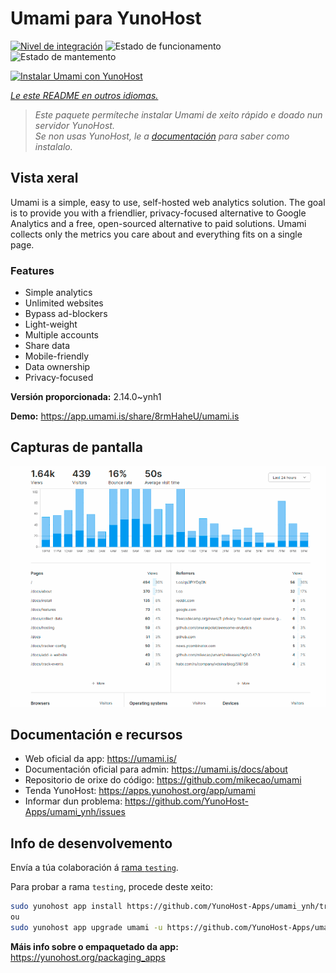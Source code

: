 <!--
NOTA: Este README foi creado automáticamente por <https://github.com/YunoHost/apps/tree/master/tools/readme_generator>
NON debe editarse manualmente.
-->

# Umami para YunoHost

[![Nivel de integración](https://dash.yunohost.org/integration/umami.svg)](https://ci-apps.yunohost.org/ci/apps/umami/) ![Estado de funcionamento](https://ci-apps.yunohost.org/ci/badges/umami.status.svg) ![Estado de mantemento](https://ci-apps.yunohost.org/ci/badges/umami.maintain.svg)

[![Instalar Umami con YunoHost](https://install-app.yunohost.org/install-with-yunohost.svg)](https://install-app.yunohost.org/?app=umami)

*[Le este README en outros idiomas.](./ALL_README.md)*

> *Este paquete permíteche instalar Umami de xeito rápido e doado nun servidor YunoHost.*  
> *Se non usas YunoHost, le a [documentación](https://yunohost.org/install) para saber como instalalo.*

## Vista xeral

Umami is a simple, easy to use, self-hosted web analytics solution. The goal is to provide you with a friendlier, privacy-focused alternative to Google Analytics and a free, open-sourced alternative to paid solutions. Umami collects only the metrics you care about and everything fits on a single page. 

### Features

- Simple analytics
- Unlimited websites
- Bypass ad-blockers
- Light-weight
- Multiple accounts
- Share data
- Mobile-friendly
- Data ownership
- Privacy-focused


**Versión proporcionada:** 2.14.0~ynh1

**Demo:** <https://app.umami.is/share/8rmHaheU/umami.is>

## Capturas de pantalla

![Captura de pantalla de Umami](./doc/screenshots/dark.png)

## Documentación e recursos

- Web oficial da app: <https://umami.is/>
- Documentación oficial para admin: <https://umami.is/docs/about>
- Repositorio de orixe do código: <https://github.com/mikecao/umami>
- Tenda YunoHost: <https://apps.yunohost.org/app/umami>
- Informar dun problema: <https://github.com/YunoHost-Apps/umami_ynh/issues>

## Info de desenvolvemento

Envía a túa colaboración á [rama `testing`](https://github.com/YunoHost-Apps/umami_ynh/tree/testing).

Para probar a rama `testing`, procede deste xeito:

```bash
sudo yunohost app install https://github.com/YunoHost-Apps/umami_ynh/tree/testing --debug
ou
sudo yunohost app upgrade umami -u https://github.com/YunoHost-Apps/umami_ynh/tree/testing --debug
```

**Máis info sobre o empaquetado da app:** <https://yunohost.org/packaging_apps>
